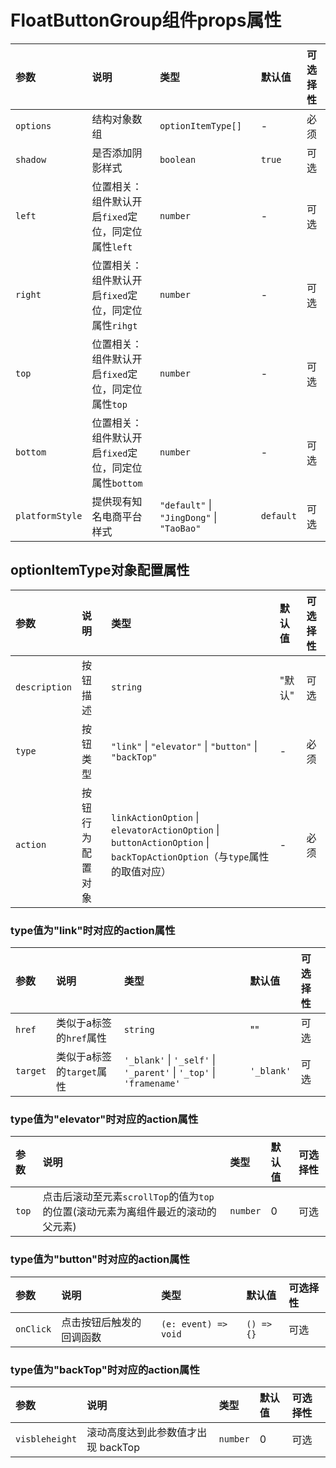 

# FloatButtonGroup组件props属性

| 参数            | 说明                                                  | 类型                                              | 默认值    | 可选择性 |
| :-------------- | :---------------------------------------------------- | :------------------------------------------------ | :-------- | :------- |
| `options`       | 结构对象数组                                          | `optionItemType[]`                                | -         | 必须     |
| `shadow`        | 是否添加阴影样式                                      | `boolean`                                         | `true`    | 可选     |
| `left`          | 位置相关：组件默认开启`fixed`定位，同定位属性`left`   | `number`                                          | -         | 可选     |
| `right`         | 位置相关：组件默认开启`fixed`定位，同定位属性`rihgt`  | `number`                                          | -         | 可选     |
| `top`           | 位置相关：组件默认开启`fixed`定位，同定位属性`top`    | `number`                                          | -         | 可选     |
| `bottom`        | 位置相关：组件默认开启`fixed`定位，同定位属性`bottom` | `number`                                          | -         | 可选     |
| `platformStyle` | 提供现有知名电商平台样式                              | `"default"` &#124; `"JingDong"` &#124; `"TaoBao"` | `default` | 可选     |

## optionItemType对象配置属性

| 参数          | 说明             | 类型                                                         | 默认值 | 可选择性 |
| :------------ | :--------------- | :----------------------------------------------------------- | :----- | :------- |
| `description` | 按钮描述         | `string`                                                     | "默认" | 可选     |
| `type`        | 按钮类型         | `"link"` &#124; `"elevator"` &#124; `"button"` &#124; `"backTop"` | -      | 必须     |
| `action`      | 按钮行为配置对象 | `linkActionOption` &#124; `elevatorActionOption` &#124; `buttonActionOption` &#124; `backTopActionOption`（与`type`属性的取值对应） | -      | 必须     |

### type值为"link"时对应的action属性

| 参数     | 说明                      | 类型                                                         | 默认值     | 可选择性 |
| :------- | :------------------------ | :----------------------------------------------------------- | :--------- | :------- |
| `href`   | 类似于a标签的`href`属性   | `string`                                                     | ""         | 可选     |
| `target` | 类似于a标签的`target`属性 | `'_blank'` &#124; `'_self'` &#124; `'_parent'` &#124; `'_top'` &#124; `'framename'` | `'_blank'` | 可选     |

### type值为"elevator"时对应的action属性

| 参数  | 说明                                                         | 类型     | 默认值 | 可选择性 |
| :---- | :----------------------------------------------------------- | :------- | :----- | :------- |
| `top` | 点击后滚动至元素`scrollTop`的值为`top`的位置(滚动元素为离组件最近的滚动的父元素) | `number` | 0      | 可选     |

### type值为"button"时对应的action属性

| 参数      | 说明                     | 类型                 | 默认值     | 可选择性 |
| :-------- | :----------------------- | :------------------- | :--------- | :------- |
| `onClick` | 点击按钮后触发的回调函数 | `(e: event) => void` | `() => {}` | 可选     |

### type值为"backTop"时对应的action属性

| 参数           | 说明                               | 类型     | 默认值 | 可选择性 |
| :------------- | :--------------------------------- | :------- | :----- | :------- |
| `visbleheight` | 滚动高度达到此参数值才出现 backTop | `number` | 0      | 可选     |
